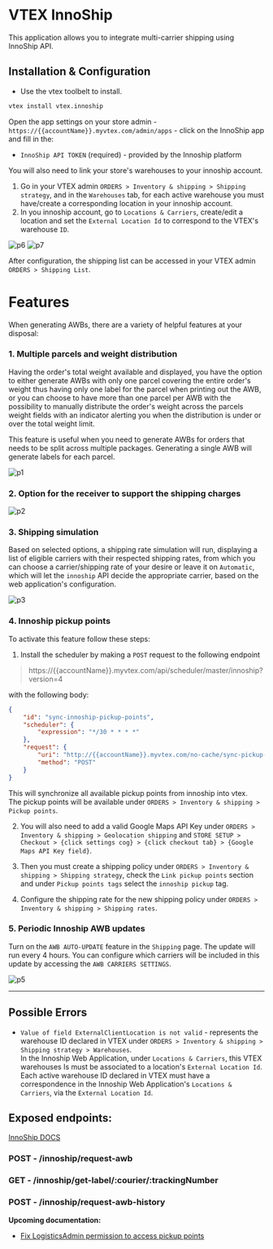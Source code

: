 # VTEX InnoShip

This application allows you to integrate multi-carrier shipping using InnoShip API.

## Installation & Configuration

- Use the vtex toolbelt to install.

```bash
vtex install vtex.innoship
```

Open the app settings on your store admin - `https://{{accountName}}.myvtex.com/admin/apps` - click on the InnoShip app and fill in the:
* `InnoShip API TOKEN` (required) - provided by the Innoship platform

You will also need to link your store's warehouses to your innoship account.

1. Go in your VTEX admin `ORDERS > Inventory & shipping > Shipping strategy`, and in the `Warehouses` tab, 
for each active warehouse you must have/create a corresponding location in your innoship account.
2. In you innoship account, go to `Locations & Carriers`, create/edit a location and set the `External Location Id` to
correspond to the VTEX's warehouse `ID`.

![p6](assets/p6.PNG) ![p7](assets/p7.PNG)

After configuration, the shipping list can be accessed in your VTEX admin `ORDERS > Shipping List`.

# Features

When generating AWBs, there are a variety of helpful features at your disposal:

### 1. Multiple parcels and weight distribution

Having the order's total weight available and displayed, you have the option to either generate AWBs with only one parcel
covering the entire order's weight thus having only one label for the parcel when printing out the AWB, or you can choose
to have more than one parcel per AWB with the possibility to manually distribute the order's weight across the parcels 
weight fields with an indicator alerting you when the distribution is under or over the total weight limit.

This feature is useful when you need to generate AWBs for orders that needs to be split across multiple packages. 
Generating a single AWB will generate labels for each parcel.

![p1](assets/p1.png)

### 2. Option for the receiver to support the shipping charges

![p2](assets/p2.png)

### 3. Shipping simulation

Based on selected options, a shipping rate simulation will run, displaying a list of eligible carriers with their respected
shipping rates, from which you can choose a carrier/shipping rate of your desire or leave it on `Automatic`, which will let the 
`innoship` API decide the appropriate carrier, based on the web application's configuration.

![p3](assets/p3.png)


### 4. Innoship pickup points

To activate this feature follow these steps:

1. Install the scheduler by making a `POST` request to the following endpoint
> https://{{accountName}}.myvtex.com/api/scheduler/master/innoship?version=4

with the following body:

```json
{    
    "id": "sync-innoship-pickup-points",
    "scheduler": {
        "expression": "*/30 * * * *" 
    },
    "request": {
        "uri": "http://{{accountName}}.myvtex.com/no-cache/sync-pickup-points",
        "method": "POST" 
    }
}
```

This will synchronize all available pickup points from innoship into vtex.<br>
The pickup points will be available under `ORDERS > Inventory & shipping > Pickup points`.

2. You will also need to add a valid Google Maps API Key under `ORDERS > Inventory & shipping > Geolocation shipping`
and `STORE SETUP > Checkout > {click settings cog} > {click checkout tab} > {Google Maps API Key field}`.


3. Then you must create a shipping policy under `ORDERS > Inventory & shipping > Shipping strategy`, check the `Link pickup points` section
and under `Pickup points tags` select the `innoship pickup` tag.
   

4. Configure the shipping rate for the new shipping policy under `ORDERS > Inventory & shipping > Shipping rates`.


### 5. Periodic Innoship AWB updates

Turn on the `AWB AUTO-UPDATE` feature in the `Shipping` page.
The update will run every 4 hours.
You can configure which carriers will be included in this update by accessing the `AWB CARRIERS SETTINGS`.

![p5](assets/p5.PNG)

<hr>

## Possible Errors

* `Value of field ExternalClientLocation is not valid` - represents the warehouse ID declared in VTEX 
  under `ORDERS > Inventory & shipping > Shipping strategy > Warehouses`.<br>
  In the Innoship Web Application, under `Locations & Carriers`, this VTEX warehouses Is must be associated to a 
  location's `External Location Id`.<br>
  Each active warehouse ID declared in VTEX must have a correspondence in the Innoship Web Application's `Locations & Carriers`,
  via the `External Location Id`.

## Exposed endpoints:

[InnoShip DOCS](https://docs.innoship.io/v1.0/innoship/api-documentation)

### POST - /innoship/request-awb

### GET - /innoship/get-label/:courier/:trackingNumber

### POST - /innoship/request-awb-history


**Upcoming documentation:**

 - [Fix LogisticsAdmin permission to access pickup points](https://github.com/vtex-apps/innoship/pull/9)